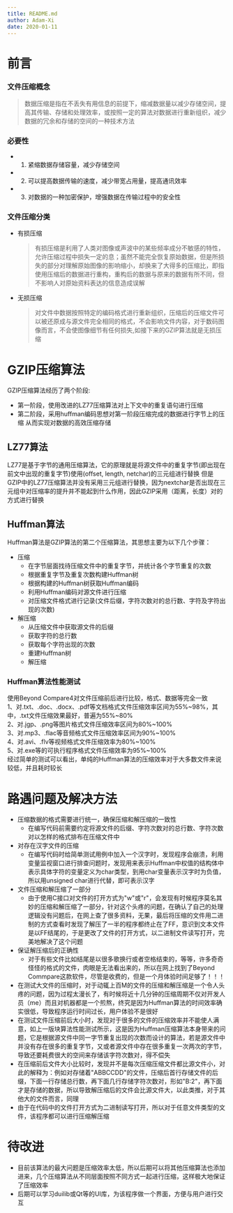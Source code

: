 ```yaml
---
title: README.md
author: Adam-Xi
date: 2020-01-11
---
```

# 前言
### 文件压缩概念
> 数据压缩是指在不丢失有用信息的前提下，缩减数据量以减少存储空间，提高其传输、存储和处理效率，或按照一定的算法对数据进行重新组织，减少数据的冗余和存储的空间的一种技术方法
### 必要性
+ 1. 紧缩数据存储容量，减少存储空间
+ 2. 可以提高数据传输的速度，减少带宽占用量，提高通讯效率
+ 3. 对数据的一种加密保护，增强数据在传输过程中的安全性
### 文件压缩分类
- 有损压缩
  > 有损压缩是利用了人类对图像或声波中的某些频率成分不敏感的特性，允许压缩过程中损失一定的息；虽然不能完全恢复原始数据，但是所损失的部分对理解原始图像的影响缩小，却换来了大得多的压缩比，即指使用压缩后的数据进行重构，重构后的数据与原来的数据有所不同，但不影响人对原始资料表达的信息造成误解
- 无损压缩
  > 对文件中数据按照特定的编码格式进行重新组织，压缩后的压缩文件可以被还原成与源文件完全相同的格式，不会影响文件内容，对于数码图像而言，不会使图像细节有任何损失,如接下来的GZIP算法就是无损压缩

# GZIP压缩算法
GZIP压缩算法经历了两个阶段:
* 第一阶段，使用改进的LZ77压缩算法对上下文中的重复语句进行压缩
* 第二阶段，采用huffman编码思想对第一阶段压缩完成的数据进行字节上的压缩
从而实现对数据的高效压缩存储
## LZ77算法
LZ77是基于字节的通用压缩算法，它的原理就是将源文件中的重复字节(即出现在前文中出现的重复字节)使用(offset, length, netchar)的三元组进行替换
但是GZIP中的LZ77压缩算法并没有采用三元组进行替换，因为nextchar是否出现在三元组中对压缩率的提升并不能起到什么作用，因此GZIP采用（距离，长度）对的方式进行替换
### 

## Huffman算法
Huffman算法是GZIP算法的第二个压缩算法，其思想主要为以下几个步骤：
+ 压缩
	- 在字节层面找待压缩文件中的重复字节，并统计各个字节重复的次数
	- 根据重复字节及重复次数构建Huffman树
	- 根据构建的Huffman树获取Huffman编码
	- 利用Huffman编码对源文件进行压缩
	- 对压缩文件格式进行记录(文件后缀，字符次数对的总行数、字符及字符出现的次数)
+ 解压缩
	- 从压缩文件中获取源文件的后缀
	- 获取字符的总行数
	- 获取每个字符出现的次数
	- 重建Huffman树
	- 解压缩

### Huffman算法性能测试
使用Beyond Compare4对文件压缩前后进行比较，格式、数据等完全一致<br />
1、对.txt、.doc、.docx、.pdf等文档格式文件压缩效率区间为55%~98%，其中，.txt文件压缩效果最好，普遍为55%~80%<br />
2、对.jgp、.png等图片格式文件压缩效率区间为80%~100%<br />
3、对.mp3、.flac等音频格式文件压缩效率区间为90%~100%<br />
4、对.avi、.flv等视频格式文件压缩效率为80%~100%<br />
5、对.exe等的可执行程序格式文件压缩效率为95%~100%<br />
经过简单的测试可以看出，单纯的Huffman算法的压缩效率对于大多数文件来说较低，并且耗时较长<br />

# 路遇问题及解决方法
+ 压缩数据的格式需要进行统一，确保压缩和解压缩的一致性
    - 在编写代码前需要约定将源文件的后缀、字符次数对的总行数、字符次数对以怎样的格式排布在压缩文件中
+ 对存在汉字文件的压缩
    - 在编写代码时给简单测试用例中加入一个汉字时，发现程序会崩溃，利用变量监视窗口进行排查问题时，发现用来表示Huffman中权值的结构体中表示具体字符的变量定义为char类型，到用char变量表示汉字时为负值，所以用unsigned char进行代替，即可表示汉字
+ 文件压缩和解压缩了一部分
    - 由于使用C接口对文件的打开方式为"w"或"r"，会发现有时候程序莫名其妙的压缩和解压缩了一部分，针对这个头疼的问题，在确认了自己的处理逻辑没有问题后，在网上查了很多资料，无果，最后将压缩的文件用二进制的方式查看时发现了解压了一半的程序都终止在了FF，意识到文本文件是以FF结尾的，于是更改了文件的打开方式，以二进制文件读写打开，完美地解决了这个问题
+ 保证解压缩后的正确性
    - 对于有些文件比如结尾是以很多歌换行或者空格结束的，等等，许多奇奇怪怪的格式的文件，肉眼是无法看出来的，所以在网上找到了Beyond Commpare这款软件，尽管是收费的，但是一个月体验时间足够了！！！
+ 在测试大文件的压缩时，对于动辄上百M的文件的压缩和解压缩是一个令人头疼的问题，因为过程太漫长了，有时候将近十几分钟的压缩周期不仅对开发人员（me）而且对机器都是一个煎熬，终究是因为Huffman算法的时间效率确实很低，导致程序运行时间过长，用户体验不是很好
+ 在测试文件压缩前后大小时，发现对于很多的文件的压缩效率并不能使人满意，如上一版块算法性能测试所示，这是因为Huffman压缩算法本身带来的问题，它是根据源文件中同一字节重复出现的次数而设计的算法，若是源文件中并没有存在很多的重复字节，又或者源文件中存在很多重复一次两次的字节，导致还要耗费很大的空间来存储该字符次数对，得不偿失
+ 在压缩前后文件大小比较时，发现并不是每次压缩压缩文件都比源文件小，对此的解释为：例如对存储着"ABBCCDD"的文件，压缩后首行存储文件的后缀，下面一行存储总行数，再下面几行存储字符次数对，形如"B:2"，再下面才是存储的数据，所以导致解压缩后的文件会比源文件大，以此类推，对于其他大的文件而言，同理
+ 由于在代码中的文件打开方式为二进制读写打开，所以对于任意文件类型的文件，该程序都可以进行压缩解压缩
  
# 待改进
+ 目前该算法的最大问题是压缩效率太低，所以后期可以将其他压缩算法也添加进来，几个压缩算法从不同层面按照不同方式一起进行压缩，这样极大地保证了压缩效率
+ 后期可以学习duilib或Qt等的UI库，为该程序做一个界面，方便与用户进行交互
